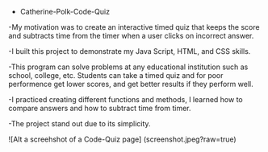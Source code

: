 * Catherine-Polk-Code-Quiz

-My motivation was to create an interactive timed quiz that keeps the score and subtracts time from the timer when a user clicks on incorrect answer. 

-I built this project to demonstrate my Java Script, HTML, and CSS skills. 

-This program can solve problems at any educational institution such as school, college, etc. Students can take a timed quiz and for poor performence get lower scores, and get better results if they perform well. 

-I practiced creating different functions and methods, I learned how to compare answers and how to subtract time from timer. 

-The project stand out due to its simplicity. 

![Alt a screehshot of a Code-Quiz page] (screenshot.jpeg?raw=true)


